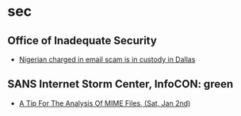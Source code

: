 # sec

## Office of Inadequate Security
- [Nigerian charged in email scam is in custody in Dallas](http://www.databreaches.net/nigerian-charged-in-email-scam-is-in-custody-in-dallas/)

## SANS Internet Storm Center, InfoCON: green
- [A Tip For The Analysis Of MIME Files, (Sat, Jan 2nd)](https://isc.sans.edu/diary.html?storyid=20561&rss)


